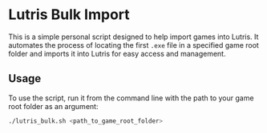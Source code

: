 # Lutris Bulk Import

This is a simple personal script designed to help import games into Lutris. It automates the process of locating the first `.exe` file in a specified game root folder and imports it into Lutris for easy access and management.

## Usage

To use the script, run it from the command line with the path to your game root folder as an argument:

```bash
./lutris_bulk.sh <path_to_game_root_folder>
